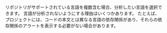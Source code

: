 リポジトリがサポートされている言語を複数含む場合、分析したい言語を選択できます。 言語が分析されないようにする理由はいくつかあります。 たとえば、プロジェクトには、コードの本文とは異なる言語の依存関係があり、それらの依存関係のアラートを表示する必要がない場合があります。
